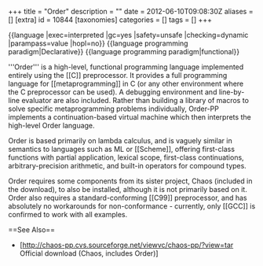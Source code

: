 +++
title = "Order"
description = ""
date = 2012-06-10T09:08:30Z
aliases = []
[extra]
id = 10844
[taxonomies]
categories = []
tags = []
+++

{{language
|exec=interpreted
|gc=yes
|safety=unsafe
|checking=dynamic
|parampass=value
|hopl=no}}
{{language programming paradigm|Declarative}}
{{language programming paradigm|functional}}

'''Order''' is a high-level, functional programming language implemented entirely using the [[C]] preprocessor. It provides a full programming language for [[metaprogramming]] in C (or any other environment where the C preprocessor can be used). A debugging environment and line-by-line evaluator are also included. Rather than building a library of macros to solve specific metaprogramming problems individually, Order-PP implements a continuation-based virtual machine which then interprets the high-level Order language.

Order is based primarily on lambda calculus, and is vaguely similar in semantics to languages such as ML or [[Scheme]], offering first-class functions with partial application, lexical scope, first-class continuations, arbitrary-precision arithmetic, and built-in operators for compound types.

Order requires some components from its sister project, Chaos (included in the download), to also be installed, although it is not primarily based on it. Order also requires a standard-conforming [[C99]] preprocessor, and has absolutely no workarounds for non-conformance - currently, only [[GCC]] is confirmed to work with all examples.

==See Also==
* [http://chaos-pp.cvs.sourceforge.net/viewvc/chaos-pp/?view=tar Official download (Chaos, includes Order)]
